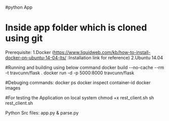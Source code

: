 #python App
# Inside app folder which is cloned using git
Prerequisite:
1.Docker (https://www.liquidweb.com/kb/how-to-install-docker-on-ubuntu-14-04-lts/ :Installation link for reference)
2.Ubuntu 14.04


#Running and building using below command
docker build --no-cache --rm -t travcunn/flask .
docker run -d -p 5000:8000 travcunn/flask

#Debuging commands:
docker ps
docker inspect container-id
docker images


#For testing the Application on local system
chmod +x rest_client.sh
sh rest_client.sh

Python Src files:
app.py & parse.py



